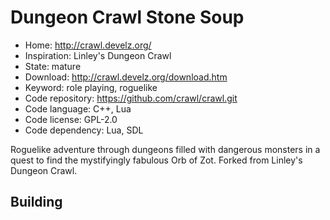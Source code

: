 # Dungeon Crawl Stone Soup

- Home: http://crawl.develz.org/
- Inspiration: Linley's Dungeon Crawl
- State: mature
- Download: http://crawl.develz.org/download.htm
- Keyword: role playing, roguelike
- Code repository: https://github.com/crawl/crawl.git
- Code language: C++, Lua
- Code license: GPL-2.0
- Code dependency: Lua, SDL

Roguelike adventure through dungeons filled with dangerous monsters in a quest to find the mystifyingly fabulous Orb of Zot.
Forked from Linley's Dungeon Crawl.

## Building
